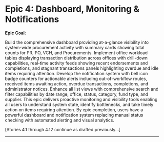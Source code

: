 # Epic 4: Dashboard, Monitoring & Notifications

**Epic Goal:**

Build the comprehensive dashboard providing at-a-glance visibility into system-wide procurement activity with summary cards showing total counts for PR, PO, VCH, and Procurements. Implement office workload tables displaying transaction distribution across offices with drill-down capabilities, real-time activity feeds showing recent endorsements and completions, and stagnant transactions panels highlighting overdue and idle items requiring attention. Develop the notification system with bell icon badge counters for actionable alerts including out-of-workflow routes, received items awaiting action, overdue transactions, completions, and administrator notices. Enhance all list views with comprehensive search and filter capabilities by date range, office, status, category, fund type, and supplier. This epic delivers proactive monitoring and visibility tools enabling all users to understand system state, identify bottlenecks, and take timely action on items requiring attention. By epic completion, users have a powerful dashboard and notification system replacing manual status checking with automated alerting and visual analytics.

[Stories 4.1 through 4.12 continue as drafted previously...]

---
